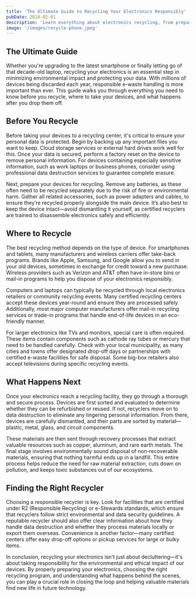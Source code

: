 ```yaml
---
title: 'The Ultimate Guide to Recycling Your Electronics Responsibly'
pubDate: 2024-02-01
description: 'Learn everything about electronics recycling, from preparing your devices to finding the right recycling center.'
image: '/images/recycle-phone.jpeg'
---
```


## The Ultimate Guide

Whether you're upgrading to the latest smartphone or finally letting go of that decade-old laptop, recycling your electronics is an essential step in minimizing environmental impact and protecting your data. With millions of devices being discarded each year, responsible e-waste handling is more important than ever. This guide walks you through everything you need to know before you recycle, where to take your devices, and what happens after you drop them off.

## Before You Recycle

Before taking your devices to a recycling center, it's critical to ensure your personal data is protected. Begin by backing up any important files you want to keep. Cloud storage services or external hard drives work well for this. Once your data is secured, perform a factory reset on the device to remove personal information. For devices containing especially sensitive information, such as work laptops or business phones, consider using professional data destruction services to guarantee complete erasure.

Next, prepare your devices for recycling. Remove any batteries, as these often need to be recycled separately due to the risk of fire or environmental harm. Gather all related accessories, such as power adapters and cables, to ensure they’re recycled properly alongside the main device. It’s also best to keep the device intact—avoid dismantling it yourself, as certified recyclers are trained to disassemble electronics safely and efficiently.

## Where to Recycle

The best recycling method depends on the type of device. For smartphones and tablets, many manufacturers and wireless carriers offer take-back programs. Brands like Apple, Samsung, and Google allow you to send in your old devices, sometimes in exchange for credit toward a new purchase. Wireless providers such as Verizon and AT&T often have in-store bins or mail-in programs to help you dispose of your electronics responsibly.

Computers and laptops can typically be recycled through local electronics retailers or community recycling events. Many certified recycling centers accept these devices year-round and ensure they are processed safely. Additionally, most major computer manufacturers offer mail-in recycling services or trade-in programs that handle end-of-life devices in an eco-friendly manner.

For larger electronics like TVs and monitors, special care is often required. These items contain components such as cathode ray tubes or mercury that need to be handled carefully. Check with your local municipality, as many cities and towns offer designated drop-off days or partnerships with certified e-waste facilities for safe disposal. Some big-box retailers also accept televisions during specific recycling events.

## What Happens Next

Once your electronics reach a recycling facility, they go through a thorough and secure process. Devices are first sorted and evaluated to determine whether they can be refurbished or reused. If not, recyclers move on to data destruction to eliminate any lingering personal information. From there, devices are carefully dismantled, and their parts are sorted by material—plastic, metal, glass, and circuit components.

These materials are then sent through recovery processes that extract valuable resources such as copper, aluminum, and rare earth metals. The final stage involves environmentally sound disposal of non-recoverable materials, ensuring that nothing harmful ends up in a landfill. This entire process helps reduce the need for raw material extraction, cuts down on pollution, and keeps toxic substances out of our ecosystems.

## Finding the Right Recycler

Choosing a responsible recycler is key. Look for facilities that are certified under R2 (Responsible Recycling) or e-Stewards standards, which ensure that recyclers follow strict environmental and data security guidelines. A reputable recycler should also offer clear information about how they handle data destruction and whether they process materials locally or export them overseas. Convenience is another factor—many certified centers offer easy drop-off options or pickup services for large or bulky items.

In conclusion, recycling your electronics isn't just about decluttering—it's about taking responsibility for the environmental and ethical impact of our devices. By properly preparing your electronics, choosing the right recycling program, and understanding what happens behind the scenes, you can play a crucial role in closing the loop and helping valuable materials find new life in future technology.
